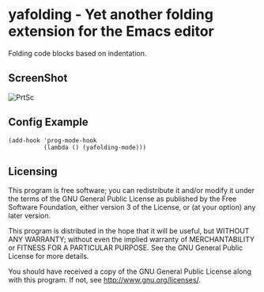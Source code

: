 # yafolding - Yet another folding extension for the Emacs editor

Folding code blocks based on indentation.  

## ScreenShot
![PrtSc](https://raw.github.com/zenozeng/yafolding.el/master/psc.png)


## Config Example

```emacs-lisp
(add-hook 'prog-mode-hook
          (lambda () (yafolding-mode)))
```


## Licensing

This program is free software; you can redistribute it and/or modify
it under the terms of the GNU General Public License as published by
the Free Software Foundation, either version 3 of the License, or
(at your option) any later version.

This program is distributed in the hope that it will be useful,
but WITHOUT ANY WARRANTY; without even the implied warranty of
MERCHANTABILITY or FITNESS FOR A PARTICULAR PURPOSE.  See the
GNU General Public License for more details.

You should have received a copy of the GNU General Public License
along with this program.  If not, see <http://www.gnu.org/licenses/>.


